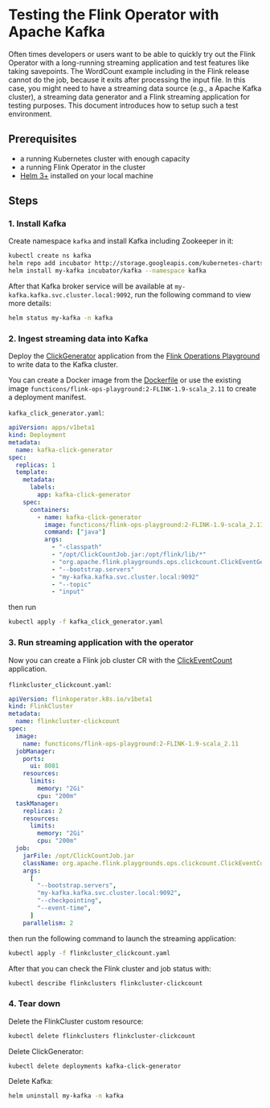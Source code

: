 # Testing the Flink Operator with Apache Kafka

Often times developers or users want to be able to quickly try out the Flink Operator with a long-running streaming
application and test features like taking savepoints. The WordCount example including in the Flink release cannot do the
job, because it exits after processing the input file. In this case, you might need to have a streaming data source
(e.g., a Apache Kafka cluster), a streaming data generator and a Flink streaming application for testing purposes. This
document introduces how to setup such a test environment.

## Prerequisites

* a running Kubernetes cluster with enough capacity
* a running Flink Operator in the cluster
* [Helm 3+](https://helm.sh/docs/intro/install/) installed on your local machine

## Steps

### 1. Install Kafka

Create namespace `kafka` and install Kafka including Zookeeper in it:

```bash
kubectl create ns kafka
helm repo add incubator http://storage.googleapis.com/kubernetes-charts-incubator
helm install my-kafka incubator/kafka --namespace kafka
```

After that Kafka broker service will be available at `my-kafka.kafka.svc.cluster.local:9092`, run the following command
to view more details:

```bash
helm status my-kafka -n kafka
```

### 2. Ingest streaming data into Kafka

Deploy the [ClickGenerator](https://github.com/apache/flink-playgrounds/blob/master/docker/ops-playground-image/java/flink-playground-clickcountjob/src/main/java/org/apache/flink/playgrounds/ops/clickcount/ClickEventGenerator.java) application from the
[Flink Operations Playground](https://ci.apache.org/projects/flink/flink-docs-stable/getting-started/docker-playgrounds/flink-operations-playground.html) to write data to the Kafka cluster.

You can create a Docker image from the [Dockerfile](https://github.com/functicons/flink-playgrounds/blob/master/docker/ops-playground-image/Dockerfile) or use the existing image `functicons/flink-ops-playground:2-FLINK-1.9-scala_2.11` to create a deployment manifest.

`kafka_click_generator.yaml`:

```yaml
apiVersion: apps/v1beta1
kind: Deployment
metadata:
  name: kafka-click-generator
spec:
  replicas: 1
  template:
    metadata:
      labels:
        app: kafka-click-generator
    spec:
      containers:
        - name: kafka-click-generator
          image: functicons/flink-ops-playground:2-FLINK-1.9-scala_2.11
          command: ["java"]
          args:
            - "-classpath"
            - "/opt/ClickCountJob.jar:/opt/flink/lib/*"
            - "org.apache.flink.playgrounds.ops.clickcount.ClickEventGenerator"
            - "--bootstrap.servers"
            - "my-kafka.kafka.svc.cluster.local:9092"
            - "--topic"
            - "input"
```

then run

```bash
kubectl apply -f kafka_click_generator.yaml
```

### 3. Run streaming application with the operator

Now you can create a Flink job cluster CR with the [ClickEventCount](https://github.com/functicons/flink-playgrounds/blob/master/docker/ops-playground-image/java/flink-playground-clickcountjob/src/main/java/org/apache/flink/playgrounds/ops/clickcount/ClickEventCount.java)
application.

`flinkcluster_clickcount.yaml`:

```yaml
apiVersion: flinkoperator.k8s.io/v1beta1
kind: FlinkCluster
metadata:
  name: flinkcluster-clickcount
spec:
  image:
    name: functicons/flink-ops-playground:2-FLINK-1.9-scala_2.11
  jobManager:
    ports:
      ui: 8081
    resources:
      limits:
        memory: "2Gi"
        cpu: "200m"
  taskManager:
    replicas: 2
    resources:
      limits:
        memory: "2Gi"
        cpu: "200m"
  job:
    jarFile: /opt/ClickCountJob.jar
    className: org.apache.flink.playgrounds.ops.clickcount.ClickEventCount
    args:
      [
        "--bootstrap.servers",
        "my-kafka.kafka.svc.cluster.local:9092",
        "--checkpointing",
        "--event-time",
      ]
    parallelism: 2
```

then run the following command to launch the streaming application:

```bash
kubectl apply -f flinkcluster_clickcount.yaml
```

After that you can check the Flink cluster and job status with:

```bash
kubectl describe flinkclusters flinkcluster-clickcount
```

### 4. Tear down

Delete the FlinkCluster custom resource:

```bash
kubectl delete flinkclusters flinkcluster-clickcount
```

Delete ClickGenerator:

```bash
kubectl delete deployments kafka-click-generator
```

Delete Kafka:

```bash
helm uninstall my-kafka -n kafka
```
